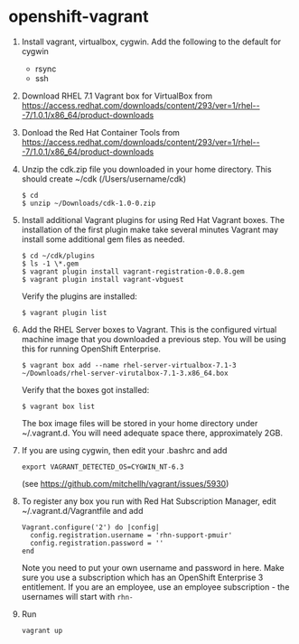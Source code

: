 # openshift-vagrant

1. Install vagrant, virtualbox, cygwin. Add the following to the default for cygwin
   * rsync
   * ssh

2. Download RHEL 7.1 Vagrant box for VirtualBox from https://access.redhat.com/downloads/content/293/ver=1/rhel---7/1.0.1/x86_64/product-downloads
3. Donload the Red Hat Container Tools from  https://access.redhat.com/downloads/content/293/ver=1/rhel---7/1.0.1/x86_64/product-downloads
4. Unzip the cdk.zip file you downloaded in your home directory. This should create ~/cdk (/Users/username/cdk)
 
   ```
   $ cd
   $ unzip ~/Downloads/cdk-1.0-0.zip
   ```   
5. Install additional Vagrant plugins for using Red Hat Vagrant boxes. The installation of the first plugin make take several minutes Vagrant may install some additional gem files as needed.

   ```
   $ cd ~/cdk/plugins
   $ ls -1 \*.gem
   $ vagrant plugin install vagrant-registration-0.0.8.gem
   $ vagrant plugin install vagrant-vbguest
   ```
   Verify the plugins are installed:
   
   ```
   $ vagrant plugin list
   ```
6. Add the RHEL Server boxes to Vagrant. This is the configured virtual machine image that you downloaded a previous step. You will be using this for running OpenShift Enterprise.

   ```
   $ vagrant box add --name rhel-server-virtualbox-7.1-3 ~/Downloads/rhel-server-virutalbox-7.1-3.x86_64.box
   ```
   Verify that the boxes got installed:
   
   ```
   $ vagrant box list
   ```
   The box image files will be stored in your home directory under ~/.vagrant.d. You will need adequate space there, approximately 2GB.
7. If you are using cygwin, then edit your .bashrc and add

   ```
   export VAGRANT_DETECTED_OS=CYGWIN_NT-6.3
   ```
   (see https://github.com/mitchellh/vagrant/issues/5930)
8. To register any box you run with Red Hat Subscription Manager, edit ~/.vagrant.d/Vagrantfile and add
   
   ```
   Vagrant.configure('2') do |config|
     config.registration.username = 'rhn-support-pmuir'
     config.registration.password = ''
   end
   ```
   Note you need to put your own username and password in here. 
   Make sure you use a subscription which has an OpenShift Enterprise 3 entitlement. If you are an employee, use an employee subscription - the usernames will start with `rhn-`
9. Run
   
   ```
   vagrant up
   ```



